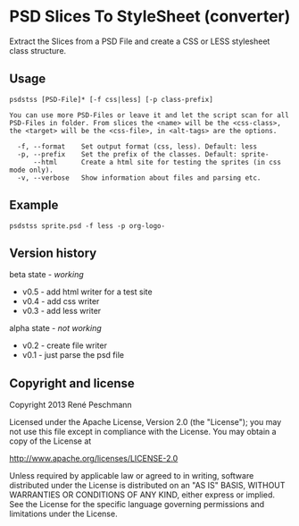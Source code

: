 PSD Slices To StyleSheet (converter)
====================================

Extract the Slices from a PSD File and create a CSS or LESS stylesheet class structure.

## Usage

    psdstss [PSD-File]* [-f css|less] [-p class-prefix]

    You can use more PSD-Files or leave it and let the script scan for all
    PSD-Files in folder. From slices the <name> will be the <css-class>,
    the <target> will be the <css-file>, in <alt-tags> are the options.

      -f, --format    Set output format (css, less). Default: less
      -p, --prefix    Set the prefix of the classes. Default: sprite-
          --html      Create a html site for testing the sprites (in css mode only).
      -v, --verbose   Show information about files and parsing etc.

## Example

    psdstss sprite.psd -f less -p org-logo-

## Version history

beta state - *working*

- v0.5 - add html writer for a test site
- v0.4 - add css writer
- v0.3 - add less writer

alpha state - *not working*

- v0.2 - create file writer
- v0.1 - just parse the psd file

## Copyright and license

Copyright 2013 René Peschmann

Licensed under the Apache License, Version 2.0 (the "License");
you may not use this file except in compliance with the License.
You may obtain a copy of the License at

   http://www.apache.org/licenses/LICENSE-2.0

Unless required by applicable law or agreed to in writing, software
distributed under the License is distributed on an "AS IS" BASIS,
WITHOUT WARRANTIES OR CONDITIONS OF ANY KIND, either express or implied.
See the License for the specific language governing permissions and
limitations under the License.
